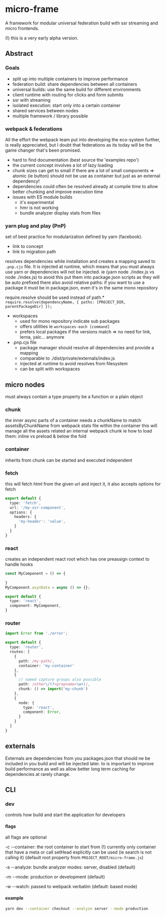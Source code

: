 # micro-frame
A framework for modular universal federation build with ssr streaming and micro frontends.

(!) this is a very early alpha version.

## Abstract

### Goals
- split up into multiple containers to improve performance
- federation build: share dependencies between all containers
- universal builds: use the same build for different environments 
- client runtime with routing for clicks and form submits
- ssr with streaming
- isolated execution: start only into a certain container
- shared services between nodes
- multiple framework / library possible

### webpack & federations
All the effort the webpack team put into developing the eco-system further, is really appreciated, but I doubt that federations as its today will be the game changer that's been promised.
- hard to find documentation (best source the 'examples repo')
- the current concept involves a lot of lazy loading
- chunk sizes can get to small if there are a lot of small components
  => atomic (ie button) should not be use as container but just as an external dependency!
- dependencies could often be resolved already at compile time to allow better chunking and improve execution time
- issues with ES module builds
  - it's experimental
  - hmr is not working
  - bundle analyzer display stats from files

### yarn plug and play (PnP)

set of best practice for modularization defined by yarn (facebook).
- link to concept
- link to migration path

resolves dependencies while installation and creates a mapping saved to `.pnp.cjs` file.
It is injected at runtime, which means that you must always use yarn or dependencies will not be injected.
ie (yarn node ./index.js vs node ./index.js)
to avoid this put them into package.json scripts as they will be auto prefixed there
also avoid relative paths: if you want to use a package it must be in package.json, even it's in the same mono repository

require.resolve should be used instead of path.*
`require.resolve(dependencyName, { paths: [PROJECT_DIR, parentPackageDir] });` 

- workspaces
  - used for mono repository indicate sub packages 
  - offers utilities ie `workspaces-each [command]` 
  - prefers local packages if the versions match
    => no need for link, lerna, yalc... anymore
- .pnp.cjs file
  - package manager should resolve all dependencies and provide a mapping
  - comparable to ./dist/private/externals/index.js
  - injected at runtime to avoid resolves from filesystem
  - can be split with workspaces 
  

## micro nodes
must always contain a type property
be a function or a plain object

### chunk
the inner async parts of a container
needs a chunkName to match assetsByChunkName from webpack stats file within the container
this will manage all the assets related an internal webpack chunk
ie how to load them: inline vs preload & below the fold 

### container
inherits from chunk 
can be started and executed independent

### fetch
this will fetch html from the given url and inject it, it also accepts options for fetch
````typescript
export default {
  type: 'fetch',
  url: '/my-ssr-component',
  options: {
    headers: {
      'my-header': 'value',
    }
  }
}
````
### react
creates an independent react root which has one preassign context to handle hooks 
````typescript
const MyComponent = () => {
  
}
MyComponent.asynData = async () => {};

export default {
  type: 'react',
  component: MyComponent,
}
````
### router
````typescript
import Error from './error';

export default {
  type: 'router',
  routes: [
    {
      path: /my-path/,
      container: 'my-container'
    },
    {
      // named capture groups also possible
      path: /other\/(?<propname>\w+)/,
      chunk: () => import('my-chunk')
    },
    {
      node: {
        type: 'react',
        component: Error,
      }
    }
  ]
}
````

## externals
Externals are dependencies from you packages.json that should ne be included in you build and will be injected later.
to is important to improve build performance as well as allow better long term caching for dependencies at rarely change.

## CLI

### dev
controls how build and start the application for developers

#### flags
all flags are optional

-c --container:
the root container to start from
(!) currently only container that have a meta or call setHead explicitly can be used (ie search is not calling it)
(default root property from `PROJECT_ROOT/micro-frame.js`)

-a --analyze:
bundle analyzer modes:
server, disabled (default)

-m --mode:
production or development (default)

-w --watch:
passed to webpack verbatim (default: based mode)

#### example
````bash
yarn dev --container checkout --analyze server --mode production
```` 
